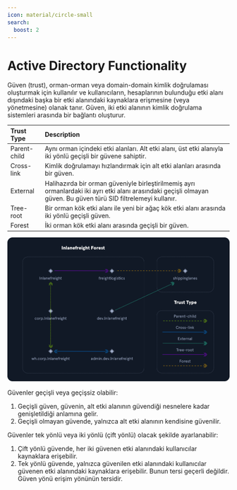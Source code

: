 ```yaml
---
icon: material/circle-small
search:
  boost: 2
---
```


# Active Directory Functionality

Güven (trust), orman-orman veya domain-domain kimlik doğrulaması oluşturmak için kullanılır ve kullanıcıların, hesaplarının bulunduğu etki alanı dışındaki başka bir etki alanındaki kaynaklara erişmesine (veya yönetmesine) olanak tanır. Güven, iki etki alanının kimlik doğrulama sistemleri arasında bir bağlantı oluşturur.

| Trust Type | Description |
|:---|:---|
| Parent-child | Aynı orman içindeki etki alanları. Alt etki alanı, üst etki alanıyla iki yönlü geçişli bir güvene sahiptir. |
| Cross-link | Kimlik doğrulamayı hızlandırmak için alt etki alanları arasında bir güven. |
| External | Halihazırda bir orman güveniyle birleştirilmemiş ayrı ormanlardaki iki ayrı etki alanı arasındaki geçişli olmayan güven. Bu güven türü SID filtrelemeyi kullanır. |
| Tree-root | Bir orman kök etki alanı ile yeni bir ağaç kök etki alanı arasında iki yönlü geçişli güven. |
| Forest | İki orman kök etki alanı arasında geçişli bir güven. |

![](../assets/images/trusts-diagram.png)

Güvenler geçişli veya geçişsiz olabilir:

1. Geçişli güven, güvenin, alt etki alanının güvendiği nesnelere kadar genişletildiği anlamına gelir.
2. Geçişli olmayan güvende, yalnızca alt etki alanının kendisine güvenilir.

Güvenler tek yönlü veya iki yönlü (çift yönlü) olacak şekilde ayarlanabilir:

1. Çift yönlü güvende, her iki güvenen etki alanındaki kullanıcılar kaynaklara erişebilir.
2. Tek yönlü güvende, yalnızca güvenilen etki alanındaki kullanıcılar güvenen etki alanındaki kaynaklara erişebilir. Bunun tersi geçerli değildir. Güven yönü erişim yönünün tersidir.
